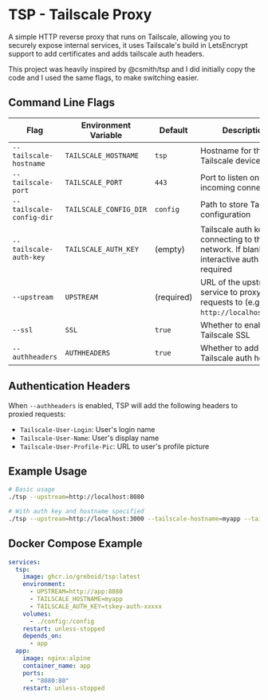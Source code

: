 # TSP - Tailscale Proxy

A simple HTTP reverse proxy that runs on Tailscale, allowing you to securely expose internal services, it uses Tailscale's 
build in LetsEncrypt support to add certificates and adds tailscale auth headers.

This project was heavily inspired by @csmith/tsp and I did initially copy the code and I used the same flags, to make switching easier.

## Command Line Flags

| Flag                     | Environment Variable   | Default    | Description                                                                                   |
|--------------------------|------------------------|------------|-----------------------------------------------------------------------------------------------|
| `--tailscale-hostname`   | `TAILSCALE_HOSTNAME`   | `tsp`      | Hostname for the Tailscale device                                                             |
| `--tailscale-port`       | `TAILSCALE_PORT`       | `443`      | Port to listen on for incoming connections                                                    |
| `--tailscale-config-dir` | `TAILSCALE_CONFIG_DIR` | `config`   | Path to store Tailscale configuration                                                         |
| `--tailscale-auth-key`   | `TAILSCALE_AUTH_KEY`   | (empty)    | Tailscale auth key for connecting to the network. If blank, interactive auth will be required |
| `--upstream`             | `UPSTREAM`             | (required) | URL of the upstream service to proxy HTTP requests to (e.g., `http://localhost:8080`)         |
| `--ssl`                  | `SSL`                  | `true`     | Whether to enable Tailscale SSL                                                               |
| `--authheaders`          | `AUTHHEADERS`          | `true`     | Whether to add Tailscale auth headers                                                         |

## Authentication Headers

When `--authheaders` is enabled, TSP will add the following headers to proxied requests:

- `Tailscale-User-Login`: User's login name
- `Tailscale-User-Name`: User's display name  
- `Tailscale-User-Profile-Pic`: URL to user's profile picture

## Example Usage

```bash
# Basic usage
./tsp --upstream=http://localhost:8080

# With auth key and hostname specified
./tsp --upstream=http://localhost:3000 --tailscale-hostname=myapp --tailscale-auth-key=tskey-auth-xxxxx
```

## Docker Compose Example

```yaml
services:
  tsp:
    image: ghcr.io/greboid/tsp:latest
    environment:
      - UPSTREAM=http://app:8080
      - TAILSCALE_HOSTNAME=myapp
      - TAILSCALE_AUTH_KEY=tskey-auth-xxxxx
    volumes:
      - ./config:/config
    restart: unless-stopped
    depends_on:
      - app
  app:
    image: nginx:alpine
    container_name: app
    ports:
      - "8080:80"
    restart: unless-stopped
```
